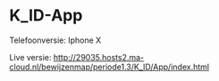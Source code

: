 # K_ID-App

Telefoonversie: Iphone X

Live versie: http://29035.hosts2.ma-cloud.nl/bewijzenmap/periode1.3/K_ID/App/index.html
